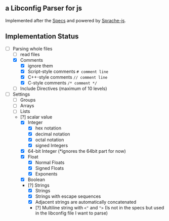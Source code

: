 ## a Libconfig Parser for js

Implemented after the [Specs](https://hyperrealm.github.io/libconfig/libconfig_manual.html#Configuration-Files) and powered by [Sprache-js](https://github.com/luggage66/Sprache-js).

## Implementation Status

- [ ] Parsing whole files
    - [ ] read files
    - [X] Comments
        - [X] ignore them
        - [X] Script-style comments `# comment line`
        - [X] C++-style comments `// comment line`
        - [X] C-style comments `/* comment */`
    - [ ] Include Directives (maximum of 10 levels)
- [ ] Settings
    - [ ] Groups
    - [ ] Arrays
    - [ ] Lists
    - [?] scalar value
        - [X] Integer
            - [X] hex notation
            - [X] decimal notation
            - [X] octal notation
            - [X] signed Integers
        - [X] 64-bit Integer (*ignores the 64bit part for now)
        - [X] Float
            - [X] Normal Floats
            - [X] Signed Floats
            - [X] Exponents
        - [X] Boolean
        - [?] Strings
            - [X] Strings
            - [X] Strings with escape sequences
            - [X] Adjacent strings are automatically concatenated
            - [?] Multiline string with `<"` and `">` (Is not in the specs but used in the libconfig file I want to parse)